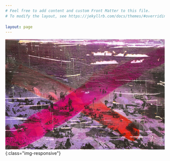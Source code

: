 ```yaml
---
# Feel free to add content and custom Front Matter to this file.
# To modify the layout, see https://jekyllrb.com/docs/themes/#overriding-theme-defaults

layout: page
---
```


![welcome](/data/querformat/58_1k.jpg){:class="img-responsive"}
<meta name="p:domain_verify" content="5a2115b52fbcfc62e6ee73300551f14b"/>

<meta name="twitter:card" content="summary">
<meta name="twitter:site" content="@macht_ihn_klein">
<meta name="twitter:title" content="H-H-H">
<meta name="twitter:description" content="I believe that only a more conscious, self-aware life can change the world — Art and science are the way — The internet is only as good as we make it, so let’s start building it.">
<meta name="twitter:image" content="http://www.h-h-h.net/data/querformat/58_1k.jpg">
<meta name="twitter:image:alt" content="Welcome">